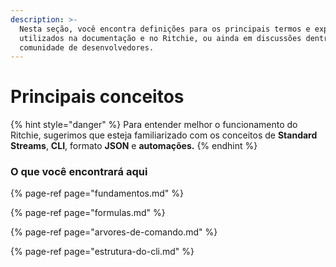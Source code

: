 ```yaml
---
description: >-
  Nesta seção, você encontra definições para os principais termos e expressões
  utilizados na documentação e no Ritchie, ou ainda em discussões dentro da
  comunidade de desenvolvedores.
---
```


# Principais conceitos

{% hint style="danger" %}
Para entender melhor o funcionamento do Ritchie, sugerimos que esteja familiarizado com os conceitos de **Standard Streams**, **CLI**, formato **JSON** e **automações.**
{% endhint %}

### O que você encontrará aqui

{% page-ref page="fundamentos.md" %}

{% page-ref page="formulas.md" %}

{% page-ref page="arvores-de-comando.md" %}

{% page-ref page="estrutura-do-cli.md" %}



